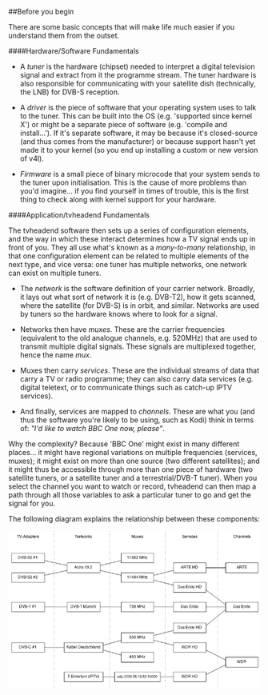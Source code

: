 ##Before you begin

There are some basic concepts that will make life much easier if you understand them from the outset.

####Hardware/Software Fundamentals

* A *tuner* is the hardware (chipset) needed to interpret a digital television signal and extract from it the programme stream. The tuner hardware is also responsible for communicating with your satellite dish (technically, the LNB) for DVB-S reception.

* A *driver* is the piece of software that your operating system uses to talk to the tuner. This can be built into the OS (e.g. 'supported since kernel X') or might be a separate piece of software (e.g. 'compile and install...'). If it's separate software, it may be because it's closed-source (and thus comes from the manufacturer) or because support hasn't yet made it to your kernel (so you end up installing a custom or new version of v4l).

* *Firmware* is a small piece of binary microcode that your system sends to the tuner upon initialisation. This is the cause of more problems than you'd imagine... if you find yourself in times of trouble, this is the first thing to check along with kernel support for your hardware.

####Application/tvheadend Fundamentals

The tvheadend software then sets up a series of configuration elements, and the way in which these interact determines how a TV signal ends up in front of you. They all use what's known as a _many-to-many_ relationship, in that one configuration element can be related to multiple elements of the next type, and vice versa: one tuner has multiple networks, one network can exist on multiple tuners. 

* The *network* is the software definition of your carrier network. Broadly, it lays out what sort of network it is (e.g. DVB-T2), how it gets scanned, where the satellite (for DVB-S) is in orbit, and similar. Networks are used by tuners so the hardware knows where to look for a signal.

* Networks then have *muxes*. These are the carrier frequencies (equivalent to the old analogue channels, e.g. 520MHz) that are used to transmit multiple digital signals. These signals are multiplexed together, hence the name _mux_.

* Muxes then carry *services*. These are the individual streams of data that carry a TV or radio programme; they can also carry data services (e.g. digital teletext, or to communicate things such as catch-up IPTV services).

* And finally, services are mapped to *channels*. These are what you (and thus the software you're likely to be using, such as Kodi) think in terms of: _"I'd like to watch BBC One now, please"_.

Why the complexity? Because 'BBC One' might exist in many different places... it might have regional variations on multiple frequencies (services, muxes); it might exist on more than one source (two different satellites); and it might thus be accessible through more than one piece of hardware (two satellite tuners, or a satellite tuner and a terrestrial/DVB-T tuner). When you select the channel you want to watch or record, tvheadend can then map a path through all those variables to ask a particular tuner to go and get the signal for you.

The following diagram explains the relationship between these components:

![Relationship Between Tuners, Neworks, Muxes, Services and Channels](images/tvh_schematic.png)
